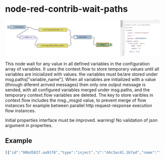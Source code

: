 # node-red-contrib-wait-paths

![Alt text](example.jpg?raw=true "Optional Title")

This node wait for any value in all defined variables in the configuration array of variables. It uses the context.flow to store temporary values until all variables are inicialized with values.
the variables must be/are stored under msg.paths["variable_name"].
When all variables are initialized with a value (through diferent arrived messages) then only one output message is sended, with all configured variables merged under msg.paths, and the temporary context.flow variables are deleted.
The key to store varibles in context.flow includes the msg._msgid value, to prevent merge of flow instances for example between parallel http request-response execution flow instances.

Initial properties interface must be improved. warning! No validation of json argument in properties.

## Example

```javascript
[{"id":"90bd5827.aa91f8","type":"inject","z":"d4c3ac41.1b7ad","name":"","topic":"","payload":"","payloadType":"date","repeat":"","crontab":"","once":false,"x":109,"y":71.00000190734863,"wires":[["b6754421.af9328","92c7a271.f5e14"]]},{"id":"92c7a271.f5e14","type":"delay","z":"d4c3ac41.1b7ad","name":"","pauseType":"delay","timeout":"2","timeoutUnits":"seconds","rate":"1","nbRateUnits":"1","rateUnits":"second","randomFirst":"1","randomLast":"5","randomUnits":"seconds","drop":false,"x":182,"y":150.00000381469727,"wires":[["1d8a1bc.691bfe4"]]},{"id":"1d8a1bc.691bfe4","type":"change","z":"d4c3ac41.1b7ad","name":"","rules":[{"t":"set","p":"paths[\"other_path\"]","pt":"msg","to":"{\"pepe\":\"true\",\"camino\":\"2\"}","tot":"json"}],"action":"","property":"","from":"","to":"","reg":false,"x":375,"y":214.00000476837158,"wires":[["dea7d157.7e525"]]},{"id":"b6754421.af9328","type":"change","z":"d4c3ac41.1b7ad","name":"","rules":[{"t":"set","p":"paths[\"path_1\"]","pt":"msg","to":"true","tot":"bool"}],"action":"","property":"","from":"","to":"","reg":false,"x":379.0000305175781,"y":91.00000286102295,"wires":[["dea7d157.7e525"]]},{"id":"dea7d157.7e525","type":"wait-paths","z":"d4c3ac41.1b7ad","name":"","paths":"[\"path_1\",\"other_path\"]","x":599.1666717529297,"y":157.88889122009277,"wires":[["855fe189.f8657"]]},{"id":"855fe189.f8657","type":"debug","z":"d4c3ac41.1b7ad","name":"","active":true,"console":"false","complete":"true","x":763.1000556945801,"y":207.60004806518555,"wires":[]}]
```
